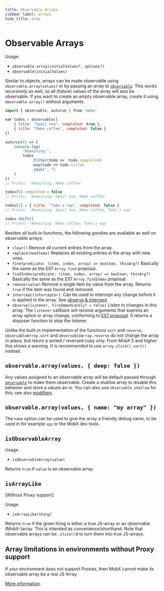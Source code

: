 ```yaml
---
title: Observable Arrays
sidebar_label: arrays
hide_title: true
---
```


# Observable Arrays

Usage:

-   `observable.array(initialValues?, options?)`
-   `observable(initialValues)`

Similar to objects, arrays can be made observable using `observable.array(values)` or by passing an array to [`observable`](observable.md).
This works recursively as well, so all (future) values of the array will also be observable. If you want to create an empty observable array, create it using
`observable.array()` without arguments.

```javascript
import { observable, autorun } from "mobx"

var todos = observable([
    { title: "Spoil tea", completed: true },
    { title: "Make coffee", completed: false }
])

autorun(() => {
    console.log(
        "Remaining:",
        todos
            .filter(todo => !todo.completed)
            .map(todo => todo.title)
            .join(", ")
    )
})
// Prints: 'Remaining: Make coffee'

todos[0].completed = false
// Prints: 'Remaining: Spoil tea, Make coffee'

todos[2] = { title: "Take a nap", completed: false }
// Prints: 'Remaining: Spoil tea, Make coffee, Take a nap'

todos.shift()
// Prints: 'Remaining: Make coffee, Take a nap'
```

Besides all built-in functions, the following goodies are available as well on observable arrays:

-   `clear()` Remove all current entries from the array.
-   `replace(newItems)` Replaces all existing entries in the array with new ones.
-   `find(predicate: (item, index, array) => boolean, thisArg?)` Basically the same as the ES7 `Array.find` proposal.
-   `findIndex(predicate: (item, index, array) => boolean, thisArg?)` Basically the same as the ES7 `Array.findIndex` proposal.
-   `remove(value)` Remove a single item by value from the array. Returns `true` if the item was found and removed.
-   `intercept(interceptor)`. Can be used to intercept any change before it is applied to the array. See [observe & intercept](observe.md)
-   `observe(listener, fireImmediately? = false)` Listen to changes in this array. The `listener` callback will receive arguments that express an array splice or array change, conforming to [ES7 proposal](https://developer.mozilla.org/en-US/docs/Web/JavaScript/Reference/Global_Objects/Array/observe). It returns a disposer function to stop the listener.

Unlike the built-in implementation of the functions `sort` and `reverse`, `observableArray.sort` and `observableArray.reverse` do not change the array in-place, but return a sorted / reversed copy only. From MobX 5 and higher this shows a warning. It is recommended to use `array.slice().sort()` instead.

## `observable.array(values, { deep: false })`

Any values assigned to an observable array will be default passed through [`observable`](observable.md) to make them observable.
Create a shallow array to disable this behavior and store a values as-is. You
can also use `observable.shallow` for this; see also [modifiers](modifiers.md).

## `observable.array(values, { name: "my array" })`

The `name` option can be used to give the array a friendly debug name, to be used in for example `spy` or the MobX dev tools.

## `isObservableArray`

Usage:

-   `isObservableArray(value)`

Returns `true` if `value` is an observable array.

## `isArrayLike`

[Without Proxy support]

Usage:

-   `isArrayLike(thing)`

Returns `true` if the given thing is either a true JS-array or an observable (MobX-)array. This is intended as convenience/shorthand. Note that observable arrays can be `.slice()`d to turn them into true JS-arrays.

## Array limitations in environments without Proxy support

If your environment does not support Proxies, then MobX cannot make its observable array be a real JS Array.

[More information](../best/limitations-without-proxies.md).
